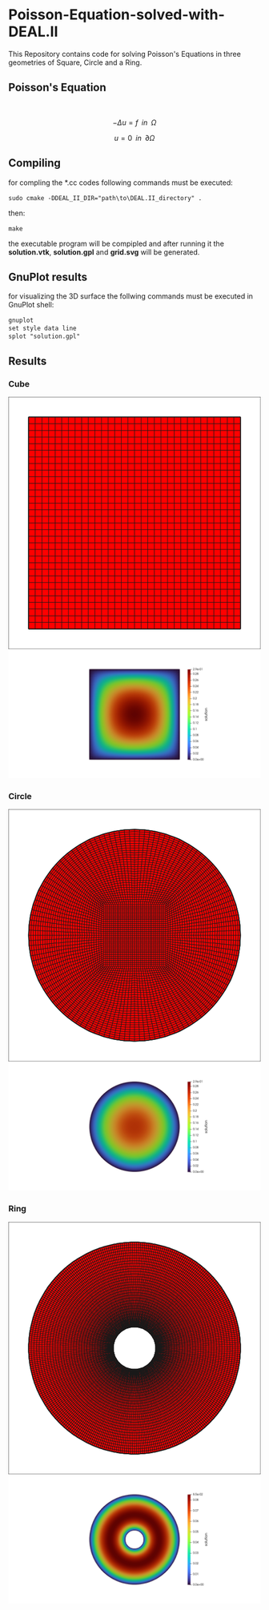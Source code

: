 # Poisson-Equation-solved-with-DEAL.II
This Repository contains code for solving Poisson's Equations in three geometries of Square, Circle and a Ring. 


## Poisson's Equation 
‍‍
```math
-\Delta u = f \;\; in \;\; \Omega
```

```math
u = 0 \;\; in \;\; \partial \Omega
```

## Compiling
for compling the *.cc codes following commands must be executed:

```
sudo cmake -DDEAL_II_DIR="path\to\DEAL.II_directory" .
```
then:
```
make
```
the executable program will be compipled and after running it the **solution.vtk**, **solution.gpl** and **grid.svg** will be generated.

## GnuPlot results
for visualizing the 3D surface the follwing commands must be executed in GnuPlot shell:
```
gnuplot
set style data line
splot "solution.gpl"
```

## Results
### Cube
![cube grid](https://github.com/DaraSamii/Poisson-Equation-solved-with-DEAL.II/blob/master/images/grid_cube.png)
![cube contour](https://github.com/DaraSamii/Poisson-Equation-solved-with-DEAL.II/blob/master/images/cube_contour.png)
### Circle
![circle grid](https://github.com/DaraSamii/Poisson-Equation-solved-with-DEAL.II/blob/master/images/circle_grid.png)
![circle contour](https://github.com/DaraSamii/Poisson-Equation-solved-with-DEAL.II/blob/master/images/circle_contour.png)
### Ring
![ring grid](https://github.com/DaraSamii/Poisson-Equation-solved-with-DEAL.II/blob/master/images/ring_grind.png)
![ring contour](https://github.com/DaraSamii/Poisson-Equation-solved-with-DEAL.II/blob/master/images/ring_contour.png)
